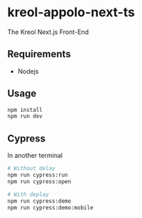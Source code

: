 # kreol-appolo-next-ts

The Kreol Next.js Front-End

## Requirements

- Nodejs

## Usage

```bash
npm install
npm run dev
```

## Cypress

In another terminal

```bash
# Without delay
npm run cypress:run
npm run cypress:open

# With deplay
npm run cypress:demo
npm run cypress:demo:mobile
```
